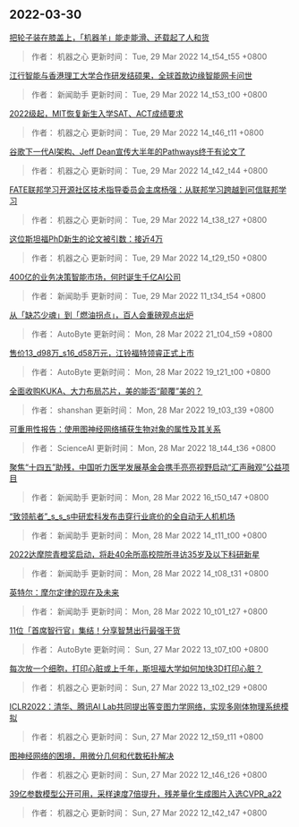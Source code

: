 
## 2022-03-30

 [把轮子装在膝盖上，「机器羊」能走能滑、还载起了人和货](https://www.jiqizhixin.com/articles/2022-03-29-8)

> 作者： 机器之心  更新时间： Tue, 29 Mar 2022 14_t54_t55 +0800

 [江行智能与香港理工大学合作研发结硕果，全球首款边缘智能网卡问世](https://www.jiqizhixin.com/articles/2022-03-29-7)

> 作者： 新闻助手  更新时间： Tue, 29 Mar 2022 14_t53_t00 +0800

 [2022级起，MIT恢复新生入学SAT、ACT成绩要求](https://www.jiqizhixin.com/articles/2022-03-29-6)

> 作者： 机器之心  更新时间： Tue, 29 Mar 2022 14_t46_t11 +0800

 [谷歌下一代AI架构、Jeff Dean宣传大半年的Pathways终于有论文了](https://www.jiqizhixin.com/articles/2022-03-29-5)

> 作者： 机器之心  更新时间： Tue, 29 Mar 2022 14_t42_t44 +0800

 [FATE联邦学习开源社区技术指导委员会主席杨强：从联邦学习跨越到可信联邦学习](https://www.jiqizhixin.com/articles/2022-03-29-4)

> 作者： 机器之心  更新时间： Tue, 29 Mar 2022 14_t38_t27 +0800

 [这位斯坦福PhD新生的论文被引数：接近4万](https://www.jiqizhixin.com/articles/2022-03-29-3)

> 作者： 机器之心  更新时间： Tue, 29 Mar 2022 14_t29_t50 +0800

 [400亿的业务决策智能市场，何时诞生千亿AI公司](https://www.jiqizhixin.com/articles/2022-03-29-2)

> 作者： 新闻助手  更新时间： Tue, 29 Mar 2022 11_t34_t54 +0800

 [从「缺芯少魂」到「燃油拐点」，百人会重磅观点出炉](https://www.jiqizhixin.com/articles/2022-03-28-9)

> 作者： AutoByte  更新时间： Mon, 28 Mar 2022 21_t04_t59 +0800

 [售价13_d98万_s16_d58万元，江铃福特领睿正式上市](https://www.jiqizhixin.com/articles/2022-03-28-10)

> 作者： AutoByte  更新时间： Mon, 28 Mar 2022 19_t21_t00 +0800

 [全面收购KUKA、大力布局芯片，美的能否“颠覆”美的？](https://www.jiqizhixin.com/articles/2022-03-28-8)

> 作者： shanshan  更新时间： Mon, 28 Mar 2022 19_t03_t39 +0800

 [可重用性报告：使用图神经网络捕获生物对象的属性及其关系](https://www.jiqizhixin.com/articles/2022-03-28-7)

> 作者： ScienceAI  更新时间： Mon, 28 Mar 2022 18_t44_t36 +0800

 [聚焦“十四五”助残，中国听力医学发展基金会携手亮亮视野启动“汇声融观”公益项目](https://www.jiqizhixin.com/articles/2022-03-28-5)

> 作者： 新闻助手  更新时间： Mon, 28 Mar 2022 16_t50_t47 +0800

 [“致领航者”_s_s_s中研宏科发布击穿行业底价的全自动无人机机场](https://www.jiqizhixin.com/articles/2022-03-28-4)

> 作者： 新闻助手  更新时间： Mon, 28 Mar 2022 14_t11_t00 +0800

 [2022达摩院青橙奖启动，将赴40余所高校院所寻访35岁及以下科研新星](https://www.jiqizhixin.com/articles/2022-03-28-3)

> 作者： 新闻助手  更新时间： Mon, 28 Mar 2022 14_t08_t31 +0800

 [英特尔：摩尔定律的现在及未来](https://www.jiqizhixin.com/articles/2022-03-28)

> 作者： 新闻助手  更新时间： Mon, 28 Mar 2022 10_t01_t27 +0800

 [11位「首席智行官」集结！分享智慧出行最强干货](https://www.jiqizhixin.com/articles/2022-03-27-5)

> 作者： AutoByte  更新时间： Sun, 27 Mar 2022 13_t07_t00 +0800

 [每次放一个细胞，打印心脏或上千年，斯坦福大学如何加快3D打印心脏？](https://www.jiqizhixin.com/articles/2022-03-27-4)

> 作者： 机器之心  更新时间： Sun, 27 Mar 2022 13_t02_t29 +0800

 [ICLR2022：清华、腾讯AI Lab共同提出等变图力学网络，实现多刚体物理系统模拟](https://www.jiqizhixin.com/articles/2022-03-27-3)

> 作者： 机器之心  更新时间： Sun, 27 Mar 2022 12_t59_t11 +0800

 [图神经网络的困境，用微分几何和代数拓扑解决](https://www.jiqizhixin.com/articles/2022-03-27-2)

> 作者： 机器之心  更新时间： Sun, 27 Mar 2022 12_t46_t26 +0800

 [39亿参数模型公开可用，采样速度7倍提升，残差量化生成图片入选CVPR_a22](https://www.jiqizhixin.com/articles/2022-03-27)

> 作者： 机器之心  更新时间： Sun, 27 Mar 2022 12_t42_t47 +0800
